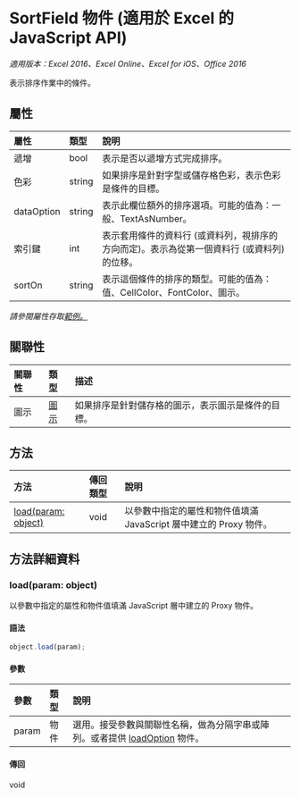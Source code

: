 ﻿# SortField 物件 (適用於 Excel 的 JavaScript API)

_適用版本：Excel 2016、Excel Online、Excel for iOS、Office 2016_

表示排序作業中的條件。

## 屬性

| 屬性	     | 類型	   |說明
|:---------------|:--------|:----------|
|遞增|bool|表示是否以遞增方式完成排序。|
|色彩|string|如果排序是針對字型或儲存格色彩，表示色彩是條件的目標。|
|dataOption|string|表示此欄位額外的排序選項。可能的值為：一般、TextAsNumber。|
|索引鍵|int|表示套用條件的資料行 (或資料列，視排序的方向而定)。表示為從第一個資料行 (或資料列) 的位移。|
|sortOn|string|表示這個條件的排序的類型。可能的值為：值、CellColor、FontColor、圖示。|

_請參閱屬性存取[範例。](#範例)_

## 關聯性
| 關聯性 | 類型	   |描述|
|:---------------|:--------|:----------|
|圖示|[圖示](icon.md)|如果排序是針對儲存格的圖示，表示圖示是條件的目標。|

## 方法

| 方法           | 傳回類型    |說明|
|:---------------|:--------|:----------|
|[load(param: object)](#loadparam-object)|void|以參數中指定的屬性和物件值填滿 JavaScript 層中建立的 Proxy 物件。|

## 方法詳細資料


### load(param: object)
以參數中指定的屬性和物件值填滿 JavaScript 層中建立的 Proxy 物件。

#### 語法
```js
object.load(param);
```

#### 參數
| 參數	    | 類型	   |說明|
|:---------------|:--------|:----------|
|param|物件|選用。接受參數與關聯性名稱，做為分隔字串或陣列。或者提供 [loadOption](loadoption.md) 物件。|

#### 傳回
void

